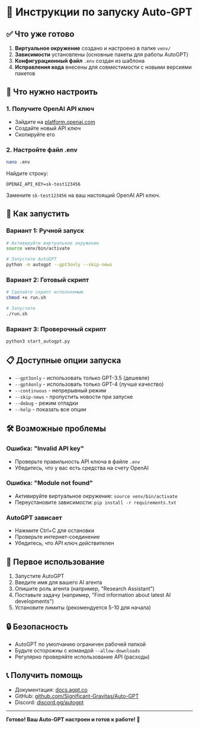 # 🚀 Инструкции по запуску Auto-GPT

## ✅ Что уже готово

1. **Виртуальное окружение** создано и настроено в папке `venv/`
2. **Зависимости** установлены (основные пакеты для работы AutoGPT)
3. **Конфигурационный файл** `.env` создан из шаблона
4. **Исправления кода** внесены для совместимости с новыми версиями пакетов

## 🔧 Что нужно настроить

### 1. Получите OpenAI API ключ
- Зайдите на [platform.openai.com](https://platform.openai.com/api-keys)
- Создайте новый API ключ
- Скопируйте его

### 2. Настройте файл .env
```bash
nano .env
```

Найдите строку:
```
OPENAI_API_KEY=sk-test123456
```

Замените `sk-test123456` на ваш настоящий OpenAI API ключ.

## 🎯 Как запустить

### Вариант 1: Ручной запуск
```bash
# Активируйте виртуальное окружение
source venv/bin/activate

# Запустите AutoGPT
python -m autogpt --gpt3only --skip-news
```

### Вариант 2: Готовый скрипт
```bash
# Сделайте скрипт исполняемым
chmod +x run.sh

# Запустите
./run.sh
```

### Вариант 3: Проверочный скрипт
```bash
python3 start_autogpt.py
```

## 📋 Доступные опции запуска

- `--gpt3only` - использовать только GPT-3.5 (дешевле)
- `--gpt4only` - использовать только GPT-4 (лучше качество)
- `--continuous` - непрерывный режим
- `--skip-news` - пропустить новости при запуске
- `--debug` - режим отладки
- `--help` - показать все опции

## 🛠️ Возможные проблемы

### Ошибка: "Invalid API key"
- Проверьте правильность API ключа в файле `.env`
- Убедитесь, что у вас есть средства на счету OpenAI

### Ошибка: "Module not found"
- Активируйте виртуальное окружение: `source venv/bin/activate`
- Переустановите зависимости: `pip install -r requirements.txt`

### AutoGPT зависает
- Нажмите Ctrl+C для остановки
- Проверьте интернет-соединение
- Убедитесь, что API ключ действителен

## 📖 Первое использование

1. Запустите AutoGPT
2. Введите имя для вашего AI агента
3. Опишите роль агента (например, "Research Assistant")
4. Поставьте задачу (например, "Find information about latest AI developments")
5. Установите лимиты (рекомендуется 5-10 для начала)

## 🔒 Безопасность

- AutoGPT по умолчанию ограничен рабочей папкой
- Будьте осторожны с командой `--allow-downloads`
- Регулярно проверяйте использование API (расходы)

## 📞 Получить помощь

- Документация: [docs.agpt.co](https://docs.agpt.co)
- GitHub: [github.com/Significant-Gravitas/Auto-GPT](https://github.com/Significant-Gravitas/Auto-GPT)
- Discord: [discord.gg/autogpt](https://discord.gg/autogpt)

---

**Готово! Ваш Auto-GPT настроен и готов к работе! 🎉**